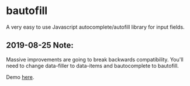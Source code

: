 <h1>bautofill</h1>
A very easy to use Javascript autocomplete/autofill library for input fields.

<h2>2019-08-25 Note:</h2>
Massive improvements are going to break backwards compatibility. You'll need to change data-filler to data-items and bautocomplete to bautofill.
<br/>

Demo <a href = 'http://www.benergize.com/indev/bautofill/example.html'>here</a>.
